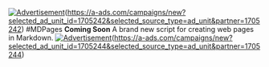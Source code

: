 [![Advertisement](https://ad.a-ads.com/1705242?size=970x250)](https://a-ads.com/?partner=1705242)(https://a-ads.com/campaigns/new?selected_ad_unit_id=1705242&selected_source_type=ad_unit&partner=1705242)
#MDPages
**Coming Soon**
A brand new script for creating web pages in Markdown.
[![Advertisement](https://ad.a-ads.com/1705244?size=970x250)](https://a-ads.com/?partner=1705244)(https://a-ads.com/campaigns/new?selected_ad_unit_id=1705244&selected_source_type=ad_unit&partner=1705244)
